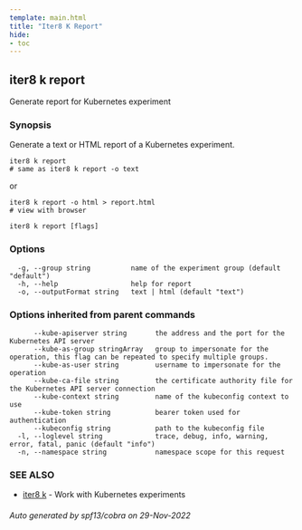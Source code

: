 ```yaml
---
template: main.html
title: "Iter8 K Report"
hide:
- toc
---
```

## iter8 k report

Generate report for Kubernetes experiment

### Synopsis


Generate a text or HTML report of a Kubernetes experiment.

	iter8 k report 
	# same as iter8 k report -o text

or

	iter8 k report -o html > report.html 
	# view with browser


```
iter8 k report [flags]
```

### Options

```
  -g, --group string          name of the experiment group (default "default")
  -h, --help                  help for report
  -o, --outputFormat string   text | html (default "text")
```

### Options inherited from parent commands

```
      --kube-apiserver string       the address and the port for the Kubernetes API server
      --kube-as-group stringArray   group to impersonate for the operation, this flag can be repeated to specify multiple groups.
      --kube-as-user string         username to impersonate for the operation
      --kube-ca-file string         the certificate authority file for the Kubernetes API server connection
      --kube-context string         name of the kubeconfig context to use
      --kube-token string           bearer token used for authentication
      --kubeconfig string           path to the kubeconfig file
  -l, --loglevel string             trace, debug, info, warning, error, fatal, panic (default "info")
  -n, --namespace string            namespace scope for this request
```

### SEE ALSO

* [iter8 k](iter8_k.md)	 - Work with Kubernetes experiments

###### Auto generated by spf13/cobra on 29-Nov-2022
